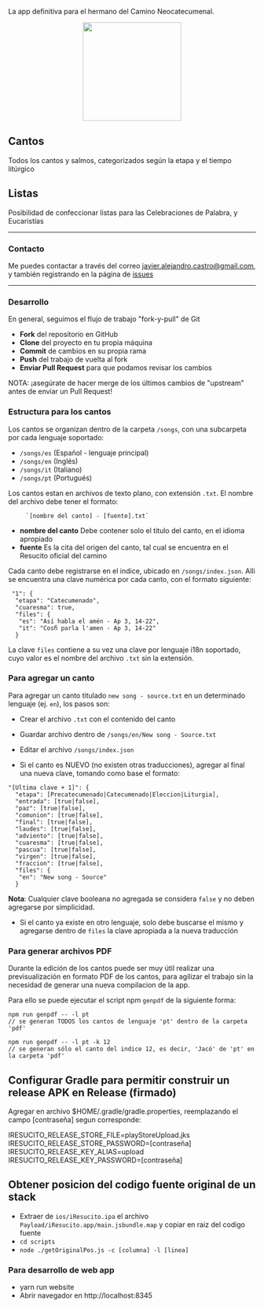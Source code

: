 La app definitiva para el hermano del Camino Neocatecumenal.

<p style="text-align: center">
<img src="img/cristo.jpg" width="200px" />
</p>


## Cantos
Todos los cantos y salmos, categorizados según la etapa y el tiempo litúrgico

## Listas
Posibilidad de confeccionar listas para las Celebraciones de Palabra, y Eucaristías

----

### Contacto
Me puedes contactar a través del correo javier.alejandro.castro@gmail.com, y también registrando en la página de [issues](https://github.com/jacargentina/iResucito/issues)

----

### Desarrollo
En general, seguimos el flujo de trabajo "fork-y-pull" de Git

- **Fork** del repositorio en GitHub
- **Clone** del proyecto en tu propia máquina
- **Commit** de cambios en su propia rama
- **Push** del trabajo de vuelta al fork
- **Enviar Pull Request** para que podamos revisar los cambios

NOTA: ¡asegúrate de hacer merge de los últimos cambios de "upstream" antes de enviar un Pull Request!

### Estructura para los cantos
Los cantos se organizan dentro de la carpeta `/songs`, con una subcarpeta por cada lenguaje soportado:

  - `/songs/es` (Español - lenguaje principal)
  - `/songs/en` (Inglés)
  - `/songs/it` (Italiano)
  - `/songs/pt` (Portugués)

Los cantos estan en archivos de texto plano, con extensión `.txt`. El nombre del archivo debe tener el formato:

         `[nombre del canto] - [fuente].txt`

  - **nombre del canto** Debe contener solo el titulo del canto, en el idioma apropiado
  - **fuente** Es la cita del origen del canto, tal cual se encuentra en el Resucito oficial del camino

Cada canto debe registrarse en el indice, ubicado en `/songs/index.json`. Alli se encuentra una clave numérica por cada canto, con el formato siguiente:

```
 "1": {
  "etapa": "Catecumenado",
  "cuaresma": true,
  "files": {
   "es": "Así habla el amén - Ap 3, 14-22",
   "it": "Cosﬁ parla l'amen - Ap 3, 14-22"
  }
```

La clave `files` contiene a su vez una clave por lenguaje i18n soportado, cuyo valor es el nombre del archivo `.txt` sin la extensión.

### Para agregar un canto
Para agregar un canto titulado `new song - source.txt` en un determinado lenguaje (ej. `en`), los pasos son:

- Crear el archivo `.txt` con el contenido del canto
- Guardar archivo dentro de `/songs/en/New song - Source.txt`
- Editar el archivo `/songs/index.json`

- Si el canto es NUEVO (no existen otras traducciones), agregar al final una nueva clave, tomando como base el formato:

```
"[Ultima clave + 1]": {
  "etapa": [Precatecumenado|Catecumenado|Eleccion|Liturgia],
  "entrada": [true|false],
  "paz": [true|false],
  "comunion": [true|false],
  "final": [true|false],
  "laudes": [true|false],
  "adviento": [true|false],
  "cuaresma": [true|false],
  "pascua": [true|false],
  "virgen": [true|false],
  "fraccion": [true|false],
  "files": {
   "en": "New song - Source"
  }
```
**Nota**: Cualquier clave booleana no agregada se considera `false` y no deben agregarse por simplicidad.

- Si el canto ya existe en otro lenguaje, solo debe buscarse el mismo y agregarse dentro de `files` la clave apropiada a la nueva traducción

### Para generar archivos PDF

Durante la edición de los cantos puede ser muy útil realizar una previsualización en formato PDF de los cantos, para agilizar el trabajo sin la necesidad de generar una nueva compilacion de la app.

Para ello se puede ejecutar el script npm `genpdf` de la siguiente forma:

```
npm run genpdf -- -l pt
// se generan TODOS los cantos de lenguaje 'pt' dentro de la carpeta 'pdf'

npm run genpdf -- -l pt -k 12
// se generan sólo el canto del indice 12, es decir, 'Jacó' de 'pt' en la carpeta 'pdf'
```


## Configurar Gradle para permitir construir un release APK en Release (firmado)

Agregar en archivo $HOME/.gradle/gradle.properties, reemplazando el campo [contraseña] segun corresponde:

IRESUCITO_RELEASE_STORE_FILE=playStoreUpload.jks   
IRESUCITO_RELEASE_STORE_PASSWORD=[contraseña]  
IRESUCITO_RELEASE_KEY_ALIAS=upload  
IRESUCITO_RELEASE_KEY_PASSWORD=[contraseña]  

## Obtener posicion del codigo fuente original de un stack

- Extraer de `ios/iResucito.ipa` el archivo `Payload/iResucito.app/main.jsbundle.map` y copiar en raiz del codigo fuente
- `cd scripts`
- `node ./getOriginalPos.js -c [columna] -l [linea]`

### Para desarrollo de web app

- yarn run website
- Abrir navegador en http://localhost:8345
